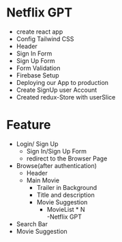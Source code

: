 # Netflix GPT
- create react app
- Config Tailwind CSS
- Header
- Sign In Form
- Sign Up Form
- Form Validation
- Firebase Setup
- Deploying our App to production
- Create SignUp user Account
- Created redux-Store with userSlice


# Feature
- Login/ Sign Up
  - Sign In/Sign Up Form
  - redirect to the Browser Page
- Browse(after authentication)
  - Header
  - Main Movie
      - Trailer in Background
      - Title and description
      - Movie Suggestion
         - MovieList * N  
-Netflix GPT
 - Search Bar
 - Movie Suggestion
